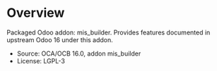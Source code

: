 # Overview

Packaged Odoo addon: mis_builder. Provides features documented in upstream Odoo 16 under this addon.

- Source: OCA/OCB 16.0, addon mis_builder
- License: LGPL-3
